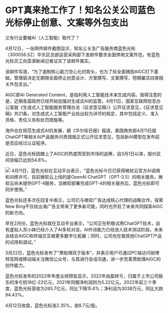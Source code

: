 # GPT真来抢工作了！知名公关公司蓝色光标停止创意、文案等外包支出

又有行业要被AI（人工智能）取代了？

4月12日，一张网传邮件截图显示，知名公关及广告服务商蓝色光标（300058.SZ）华东区总部运营采购部下发邮件要求全面停用文案外包，有蓝色光标员工向澎湃新闻记者证实了该邮件属实。

该邮件写道，“为了遏制核心能力空心化的势头，也为了给全面拥抱AIGC打下基础，管理层决定无期限全面停止创意设计、方案撰写、文案撰写、短期雇员四类相关外包支出。”

AIGC即AI Generated
Content，是指利用人工智能技术来生成内容。值得注意的是，近期各国政府已经开始加强对生成式AI的监管。4月11日，国家互联网信息办公室就《生成式人工智能服务管理办法（征求意见稿）》公开征求意见，《征求意见稿》共21条，对生成式人工智能产业给出较为详尽的规定，其中包括定义、准入资格、责任义务和处罚措施等。

海外也在规范生成式AI的发展，据《华尔街日报》报道，美国商务部4月11日就ChatGPT等相关AI产品服务问责措施正式公开征求意见，包括新AI模型在发布前是否应经过认证程序。

近日，蓝色光标因蹭上了AIGC的热度而受到市场的追捧，自3月1日以来，股价区间涨幅已达到54.8%。

![](https://inews.gtimg.com/om_bt/Oz4-575oTYp_t7OikvLQQoeBx7EgHhCS0Ng8qglk9dB7wAA/1000)
4月11日，蓝色光标在互动平台表示，“蓝色光标今日已获得微软云官方AI调用和训练许可，目前微软云上线的是OpenAI
ChatGPT（GPT-3.5）的相关服务。微软云尚未提供GPT-4服务，当微软部署完成GPT-4的相关服务后，蓝色光标即可同步使用。”

蓝色光标还多次在回复中表示，公司已与微软广告达成核心代理的战略合作，探索New
Bing不仅给出海广告主带来了更多新可能，同时也开启了未来共同探索AIGC的新方向。

早在2月份，蓝色光标就在互动平台表示，“公司正在积极试用ChatGPT技术，自有虚拟人苏小妹已经介入了AI多轮对话，AI作诗能力已经进入技术测试阶段，未来会结合AIGC和终端交互做更多数字化拓展；同时，公司也在做其他ChatGPT产品的试用和调试。”

3月22日，蓝色光标发布了“萧助理双子版本”，并表示用户可通过PC端访问销博特官网或移动端关注微信公众号，与其进行会话沟通，进一步完善萧助理AIGC的创作能力。

蓝色光标发布的2022年年度业绩预告显示，2022年由盈转亏，归属于上市公司股东的净亏损18亿-22亿元，2021年同期净利润则为5.22亿元。2022年前三个季度，蓝色光标营收为265.7亿元，同比下降15.6%；净利润为3038万元，同比大跌94.43%。

4月12日收盘，蓝色光标涨2.35%，收8.7元/股。


